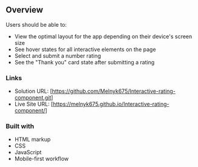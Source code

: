 ## Overview

Users should be able to:

- View the optimal layout for the app depending on their device's screen size
- See hover states for all interactive elements on the page
- Select and submit a number rating
- See the "Thank you" card state after submitting a rating

### Links

- Solution URL: [https://github.com/Melnyk675/Interactive-rating-component.git]
- Live Site URL: [https://melnyk675.github.io/Interactive-rating-component/]

### Built with

- HTML markup
- CSS
- JavaScript
- Mobile-first workflow
